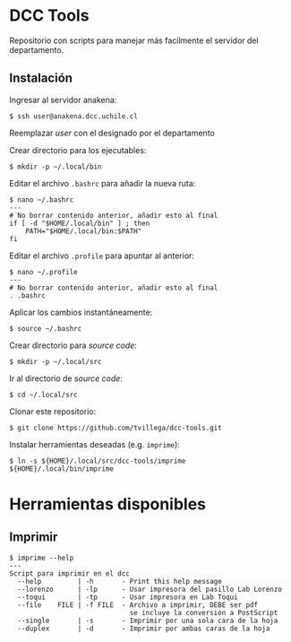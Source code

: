 # DCC Tools

Repositorio con scripts para manejar más facilmente el servidor del departamento.

## Instalación

Ingresar al servidor anakena:
```
$ ssh user@anakena.dcc.uchile.cl
```
Reemplazar *user* con el designado por el departamento

Crear directorio para los ejecutables:
```
$ mkdir -p ~/.local/bin
```

Editar el archivo `.bashrc` para añadir la nueva ruta:
```
$ nano ~/.bashrc
---
# No borrar contenido anterior, añadir esto al final
if [ -d "$HOME/.local/bin" ] ; then
    PATH="$HOME/.local/bin:$PATH"
fi
```

Editar el archivo `.profile` para apuntar al anterior:
```
$ nano ~/.profile
---
# No borrar contenido anterior, añadir esto al final
. .bashrc
```

Aplicar los cambios instantáneamente:
```
$ source ~/.bashrc
```

Crear directorio para *source code*:
```
$ mkdir -p ~/.local/src
```

Ir al directorio de *source code*:
```
$ cd ~/.local/src
```

Clonar este repositorio:
```
$ git clone https://github.com/tvillega/dcc-tools.git
```

Instalar herramientas deseadas (e.g. `imprime`):
```
$ ln -s ${HOME}/.local/src/dcc-tools/imprime ${HOME}/.local/bin/imprime
```

# Herramientas disponibles

## Imprimir

```
$ imprime --help
---
Script para imprimir en el dcc
  --help         | -h       - Print this help message
  --lorenzo      | -lp      - Usar impresora del pasillo Lab Lorenzo
  --toqui        | -tp      - Usar impresora en Lab Toqui
  --file    FILE | -f FILE  - Archivo a imprimir, DEBE ser pdf
                              se incluye la conversión a PostScript
  --single       | -s       - Imprimir por una sola cara de la hoja
  --duplex       | -d       - Imprimir por ambas caras de la hoja
```
